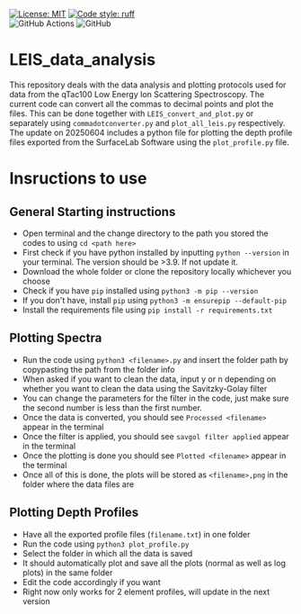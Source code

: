 [![License: MIT](https://img.shields.io/badge/License-MIT-yellow.svg)](https://opensource.org/licenses/MIT)
[![Code style: ruff](https://img.shields.io/endpoint?url=https://raw.githubusercontent.com/charliermarsh/ruff/main/assets/badge/v2.json)](https://github.com/astral-sh/ruff)\
![GitHub Actions](https://img.shields.io/badge/github%20actions-%232671E5.svg?style=for-the-badge&logo=githubactions&logoColor=white)
![GitHub](https://img.shields.io/badge/github-%23121011.svg?style=for-the-badge&logo=github&logoColor=white)



# LEIS_data_analysis
This repository deals with the data analysis and plotting protocols used for data from the qTac100 Low Energy Ion Scattering Spectroscopy. The current code can convert all the commas to decimal points and plot the files. This can be done together with ```LEIS_convert_and_plot.py``` or separately using ```commadotconverter.py``` and ```plot_all_leis.py``` respectively.
The update on 20250604 includes a python file for plotting the depth profile files exported from the SurfaceLab Software using the ```plot_profile.py``` file.

# Insructions to use 

## General Starting instructions
* Open terminal and the change directory to the path you stored the codes to using ```cd <path here>```
* First check if you have python installed by inputting ```python --version``` in your terminal. The version should be >3.9. If not update it.
* Download the whole folder or clone the repository locally whichever you choose
* Check if you have ```pip``` installed using ```python3 -m pip --version```
* If you don't have, install ```pip``` using ```python3 -m ensurepip --default-pip```
* Install the requirements file using ```pip install -r requirements.txt```

## Plotting Spectra
* Run the code using ```python3 <filename>.py``` and insert the folder path by copypasting the path from the folder info
* When asked if you want to clean the data, input y or n depending on whether you want to clean the data using the Savitzky-Golay filter
* You can change the parameters for the filter in the code, just make sure the second number is less than the first number.
* Once the data is converted, you should see ```Processed <filename>``` appear in the terminal
* Once the filter is applied, you should see ```savgol filter applied``` appear in the terminal
* Once the plotting is done you should see ```Plotted <filename>``` appear in the terminal
* Once all of this is done, the plots will be stored as ```<filename>,png``` in the folder where the data files are

## Plotting Depth Profiles
* Have all the exported profile files (```filename.txt```) in one folder
* Run the code using ```python3 plot_profile.py```
* Select the folder in which all the data is saved
* It should automatically plot and save all the plots (normal as well as log plots) in the same folder
* Edit the code accordingly if you want
* Right now only works for 2 element profiles, will update in the next version


